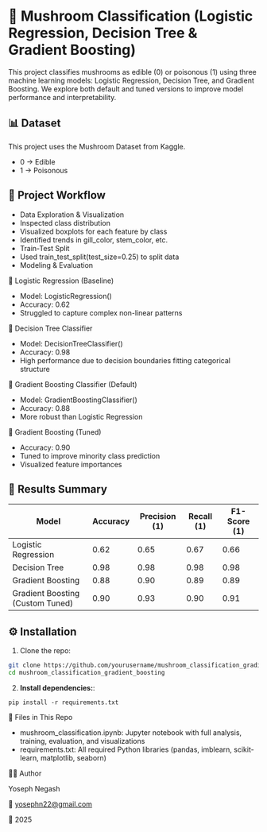 # 🍄 Mushroom Classification (Logistic Regression, Decision Tree & Gradient Boosting)
This project classifies mushrooms as edible (0) or poisonous (1) using three machine learning models: Logistic Regression, Decision Tree, and Gradient Boosting. 
We explore both default and tuned versions to improve model performance and interpretability.

## 📊 Dataset
This project uses the Mushroom Dataset from Kaggle.

- 0 → Edible
- 1 → Poisonous


## 🚀 Project Workflow
- Data Exploration & Visualization
- Inspected class distribution
- Visualized boxplots for each feature by class
- Identified trends in gill_color, stem_color, etc.
- Train-Test Split
- Used train_test_split(test_size=0.25) to split data
- Modeling & Evaluation

🔹 Logistic Regression (Baseline)

- Model: LogisticRegression()
- Accuracy: 0.62
- Struggled to capture complex non-linear patterns

🔹 Decision Tree Classifier

- Model: DecisionTreeClassifier()
- Accuracy: 0.98
- High performance due to decision boundaries fitting categorical structure

🔹 Gradient Boosting Classifier (Default)

- Model: GradientBoostingClassifier()
- Accuracy: 0.88
- More robust than Logistic Regression

🔹 Gradient Boosting (Tuned)

- Accuracy: 0.90
- Tuned to improve minority class prediction
- Visualized feature importances

## 🧾 Results Summary

| Model                            | Accuracy | Precision (1) | Recall (1) | F1-Score (1) |
|----------------------------------|----------|---------------|------------|--------------|
| Logistic Regression              | 0.62     | 0.65          | 0.67       | 0.66         |
| Decision Tree                    | 0.98     | 0.98          | 0.98       | 0.98         |
| Gradient Boosting                | 0.88     | 0.90          | 0.89       | 0.89         |
| Gradient Boosting (Custom Tuned) | 0.90     | 0.93          | 0.90       | 0.91         |

## ⚙️ Installation

1. Clone the repo:

```bash
git clone https://github.com/yourusername/mushroom_classification_gradient_boosting.git
cd mushroom_classification_gradient_boosting
```
2. **Install dependencies:**:   
```commandline
pip install -r requirements.txt
```

📂 Files in This Repo

- mushroom_classification.ipynb: Jupyter notebook with full analysis, training, evaluation, and visualizations
- requirements.txt: All required Python libraries (pandas, imblearn, scikit-learn, matplotlib, seaborn)

👨‍💻 Author

Yoseph Negash

📧 yosephn22@gmail.com

📅 2025




